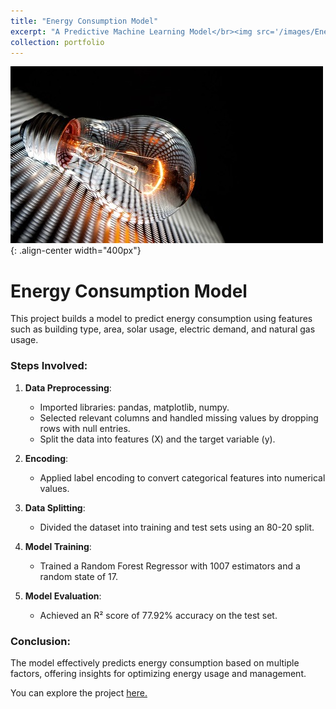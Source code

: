 ```yaml
---
title: "Energy Consumption Model"
excerpt: "A Predictive Machine Learning Model</br><img src='/images/Energy2.jpg'>"
collection: portfolio
---
```


![Energy Consumption](/images/Energy1.jpg){: .align-center width="400px"}

# Energy Consumption Model

This project builds a model to predict energy consumption using features such as building type, area, solar usage, electric demand, and natural gas usage.

### Steps Involved:
1. **Data Preprocessing**:
   - Imported libraries: pandas, matplotlib, numpy.
   - Selected relevant columns and handled missing values by dropping rows with null entries.
   - Split the data into features (X) and the target variable (y).

2. **Encoding**:
   - Applied label encoding to convert categorical features into numerical values.

3. **Data Splitting**:
   - Divided the dataset into training and test sets using an 80-20 split.

4. **Model Training**:
   - Trained a Random Forest Regressor with 1007 estimators and a random state of 17.

5. **Model Evaluation**:
   - Achieved an R² score of 77.92% accuracy on the test set.

### Conclusion:
The model effectively predicts energy consumption based on multiple factors, offering insights for optimizing energy usage and management.

You can explore the project [here.](https://github.com/sourize/EnergyConsumption)